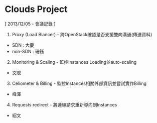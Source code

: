 Clouds Project
=============

[ 2013/12/05 - 會議記錄 ]

1. Proxy (Load Blancer) - 跨OpenStack確認是否支援雙向溝通(傳送資料)
  - SDN : 大慶
  - non-SDN : 珊鈺
2. Monitoring & Scaling - 監控Instances Loading並auto-scaling
  - 文聰
3. Celiometer & Billing - 監控Instances相關外部資訊並嘗試實作Billing
  - 峰澤
4. Requests redirect - 將連線請求重新導向到Instances
  - 紹文
